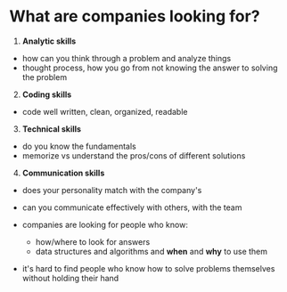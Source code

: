 # What are companies looking for?

1. **Analytic skills**
  - how can you think through a problem and analyze things
  - thought process, how you go from not knowing the answer to solving the problem


2. **Coding skills**
  - code well written, clean, organized, readable


3. **Technical skills**
  - do you know the fundamentals
  - memorize vs understand the pros/cons of different solutions


4. **Communication skills**
  - does your personality match with the company's
  - can you communicate effectively with others, with the team



- companies are looking for people who know:
  - how/where to look for answers
  - data structures and algorithms and **when** and **why** to use them


- it's hard to find people who know how to solve problems themselves without holding their hand 
